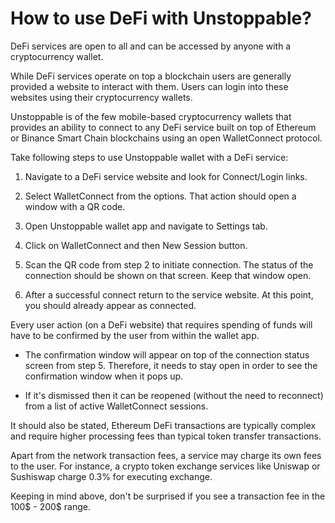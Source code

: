 # How to use DeFi with Unstoppable?

DeFi services are open to all and can be accessed by anyone with a cryptocurrency wallet. 

While DeFi services operate on top a blockchain users are generally provided a website to interact with them. Users can login into these websites using their cryptocurrency wallets.

Unstoppable is of the few mobile-based cryptocurrency wallets that provides an ability to connect to any DeFi service built on top of Ethereum or Binance Smart Chain blockchains using an open WalletConnect protocol.

Take following steps to use Unstoppable wallet with a DeFi service:

1. Navigate to a DeFi service website and look for Connect/Login links.

2. Select WalletConnect from the options. That action should open a window with a QR code.

3. Open Unstoppable wallet app and navigate to Settings tab. 

4. Click on WalletConnect and then New Session button.

5. Scan the QR code from step 2 to initiate connection. The status of the connection should be shown on that screen. Keep that window open.

6. After a successful connect return to the service website. At this point, you should already appear as connected.

Every user action (on a DeFi website) that requires spending of funds will have to be confirmed by the user from within the wallet app. 

- The confirmation window will appear on top of the connection status screen from step 5. Therefore, it needs to stay open in order to see the confirmation window when it pops up. 

- If it's dismissed then it can be reopened (without the need to reconnect) from a list of active WalletConnect sessions.

It should also be stated, Ethereum DeFi transactions are typically complex and require higher processing fees than typical token transfer transactions. 

Apart from the network transaction fees, a service may charge its own fees to the user. For instance, a crypto token exchange services like Uniswap or Sushiswap charge 0.3% for executing exchange. 

Keeping in mind above, don't be surprised if you see a transaction fee in the 100$ - 200$ range.
